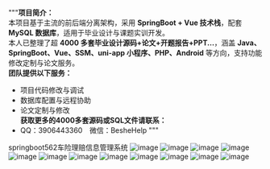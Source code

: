 """**项目简介：**  
本项目基于主流的前后端分离架构，采用 **SpringBoot + Vue 技术栈**，配套 **MySQL 数据库**，适用于毕业设计与课题实训开发。  
本人已整理了超 **4000 多套毕业设计源码+论文+开题报告+PPT...**，涵盖 **Java、SpringBoot、Vue、SSM、uni-app 小程序、PHP、Android** 等方向，支持功能修改定制与论文服务。  
**团队提供以下服务：**  
- 项目代码修改与调试  
- 数据库配置与远程协助  
- 论文定制与修改  
**获取更多的4000多套源码或SQL文件请联系：**  
- QQ：3906443360 微信：BesheHelp
"""

springboot562车险理赔信息管理系统
![image](https://github.com/user-attachments/assets/89ac1ceb-a1a1-4fe1-976f-39f23b80dd61)
![image](https://github.com/user-attachments/assets/d29a7e1b-71ea-4624-986a-0e912ed9e90c)
![image](https://github.com/user-attachments/assets/8b36011c-6ef3-48c9-8c45-ce1b88854739)
![image](https://github.com/user-attachments/assets/a867061b-4255-468d-824b-2c77c6928de9)
![image](https://github.com/user-attachments/assets/a41026aa-ea52-4654-9bf3-365d20270e9d)
![image](https://github.com/user-attachments/assets/2649437f-77dc-48d3-9ff1-a454df347f04)
![image](https://github.com/user-attachments/assets/a7bb4b6d-0ef0-43d3-afb2-479f987d75a6)
![image](https://github.com/user-attachments/assets/ff47e8e8-71d5-4b4e-8b96-4fe50312eed6)
![image](https://github.com/user-attachments/assets/fe1a593f-8dfc-4eec-8427-cb4dbc0ac23a)
![image](https://github.com/user-attachments/assets/2eca8a68-d66f-448a-b431-335d765767ad)
![image](https://github.com/user-attachments/assets/8de5adf1-4d44-4c3c-93cc-242134e390f9)
![image](https://github.com/user-attachments/assets/eb4e43a9-a1a2-466c-9b3b-16e995689609)
